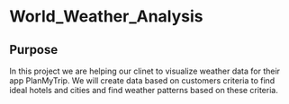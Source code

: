 # World_Weather_Analysis
## Purpose
In this project we are helping our clinet to visualize weather data for their app PlanMyTrip. We will create data based on customers criteria to find ideal hotels and cities and find weather patterns based on these criteria.
